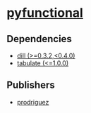 # [pyfunctional](https://pypi.org/project/pyfunctional)

## Dependencies
- [dill (>=0.3.2,<0.4.0)](packages/d/dill.md)
- [tabulate (<=1.0.0)](packages/t/tabulate.md)



## Publishers
- [prodriguez](https://pypi.org/user/prodriguez)

